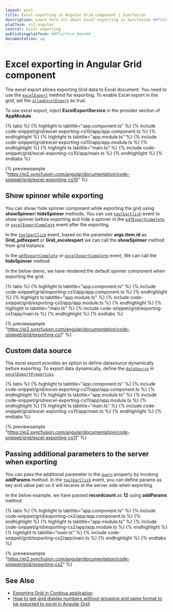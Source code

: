 ```yaml
---
layout: post
title: Excel exporting in Angular Grid component | Syncfusion
description: Learn here all about Excel exporting in Syncfusion ##Platform_Name## Grid component of Syncfusion Essential JS 2 and more.
platform: ej2-angular
control: Excel exporting 
publishingplatform: ##Platform_Name##
documentation: ug
---
```


# Excel exporting in Angular Grid component

The excel export allows exporting Grid data to Excel document. You need to use the
 [`excelExport`](https://ej2.syncfusion.com/angular/documentation/api/grid/#excelexport) method for exporting. To enable Excel export in the grid, set the
 [`allowExcelExport`](https://ej2.syncfusion.com/angular/documentation/api/grid/#allowexcelexport) as true.

To use excel export, inject **ExcelExportService** in the provider section of **AppModule**.

{% tabs %}
{% highlight ts tabtitle="app.component.ts" %}
{% include code-snippet/grid/excel-exporting-cs10/app/app.component.ts %}
{% endhighlight %}
{% highlight ts tabtitle="app.module.ts" %}
{% include code-snippet/grid/excel-exporting-cs10/app/app.module.ts %}
{% endhighlight %}
{% highlight ts tabtitle="main.ts" %}
{% include code-snippet/grid/excel-exporting-cs10/app/main.ts %}
{% endhighlight %}
{% endtabs %}
  
{% previewsample "https://ej2.syncfusion.com/angular/documentation/code-snippet/grid/excel-exporting-cs10" %}

## Show spinner while exporting

You can show/ hide spinner component while exporting the grid using **showSpinner**/ **hideSpinner** methods. You can use [`toolbarClick`](https://ej2.syncfusion.com/angular/documentation/api/grid/#toolbarclick) event to show spinner before exporting and hide a spinner in the [`pdfExportComplete`](https://ej2.syncfusion.com/angular/documentation/api/grid/#pdfexportcomplete) or [`excelExportComplete`](https://ej2.syncfusion.com/angular/documentation/api/grid/#excelexportcomplete) event after the exporting.

In the [`toolbarClick`](https://ej2.syncfusion.com/angular/documentation/api/grid/#toolbarclick) event, based on the parameter **args.item.id** as **Grid_pdfexport** or **Grid_excelexport** we can call the **showSpinner** method from grid instance.

In the [`pdfExportComplete`](https://ej2.syncfusion.com/angular/documentation/api/grid/#pdfexportcomplete) or [`excelExportComplete`](https://ej2.syncfusion.com/angular/documentation/api/grid/#excelexportcomplete) event, We can call the **hideSpinner** method.

In the below demo, we have rendered the default spinner component when exporting the grid.

{% tabs %}
{% highlight ts tabtitle="app.component.ts" %}
{% include code-snippet/grid/exporting-cs1/app/app.component.ts %}
{% endhighlight %}
{% highlight ts tabtitle="app.module.ts" %}
{% include code-snippet/grid/exporting-cs1/app/app.module.ts %}
{% endhighlight %}
{% highlight ts tabtitle="main.ts" %}
{% include code-snippet/grid/exporting-cs1/app/main.ts %}
{% endhighlight %}
{% endtabs %}
  
{% previewsample "https://ej2.syncfusion.com/angular/documentation/code-snippet/grid/exporting-cs1" %}

## Custom data source

The excel export provides an option to define datasource dynamically before exporting.
To export data dynamically, define the [`dataSource`](https://ej2.syncfusion.com/angular/documentation/api/grid/excelExportProperties/#datasource) in [`excelExportProperties`](https://ej2.syncfusion.com/angular/documentation/api/grid/excelExportProperties/).

{% tabs %}
{% highlight ts tabtitle="app.component.ts" %}
{% include code-snippet/grid/excel-exporting-cs11/app/app.component.ts %}
{% endhighlight %}
{% highlight ts tabtitle="app.module.ts" %}
{% include code-snippet/grid/excel-exporting-cs11/app/app.module.ts %}
{% endhighlight %}
{% highlight ts tabtitle="main.ts" %}
{% include code-snippet/grid/excel-exporting-cs11/app/main.ts %}
{% endhighlight %}
{% endtabs %}
  
{% previewsample "https://ej2.syncfusion.com/angular/documentation/code-snippet/grid/excel-exporting-cs11" %}

## Passing additional parameters to the server when exporting

You can pass the additional parameter in the [`query`](https://ej2.syncfusion.com/angular/documentation/api/grid/#query) property by invoking **addParams** method. In the [`toolbarClick`](https://ej2.syncfusion.com/angular/documentation/api/grid/#toolbarclick) event, you can define params as key and value pair so it will receive at the server side when exporting.

In the below example, we have passed **recordcount** as **12** using **addParams** method

{% tabs %}
{% highlight ts tabtitle="app.component.ts" %}
{% include code-snippet/grid/exporting-cs2/app/app.component.ts %}
{% endhighlight %}
{% highlight ts tabtitle="app.module.ts" %}
{% include code-snippet/grid/exporting-cs2/app/app.module.ts %}
{% endhighlight %}
{% highlight ts tabtitle="main.ts" %}
{% include code-snippet/grid/exporting-cs2/app/main.ts %}
{% endhighlight %}
{% endtabs %}
  
{% previewsample "https://ej2.syncfusion.com/angular/documentation/code-snippet/grid/exporting-cs2" %}

## See Also

* [Exporting Grid in Cordova application](../how-to/exporting-grid-in-cordova-application)
* [How to get grid display numbers without grouping and same format to be exported to excel in Angular Grid](https://www.syncfusion.com/forums/151524/how-to-get-grid-display-numbers-without-grouping-and-same-format-to-be-exported-to-excel-in)